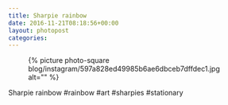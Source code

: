 ```yaml
---
title: Sharpie rainbow
date: 2016-11-21T08:18:56+00:00
layout: photopost
categories:
---
```


<figure class="photo photo--square">
  {% picture photo-square blog/instagram/597a828ed49985b6ae6dbceb7dffdec1.jpg alt="" %}
</figure>

Sharpie rainbow
#rainbow #art #sharpies #stationary
